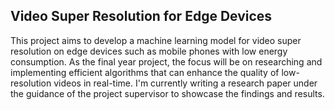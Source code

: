 
## Video Super Resolution for Edge Devices

This project aims to develop a machine learning model for video super resolution on edge devices such as mobile phones with low energy consumption. As the final year project, the focus will be on researching and implementing efficient algorithms that can enhance the quality of low-resolution videos in real-time. I'm currently writing a research paper under the guidance of the project supervisor to showcase the findings and results.
